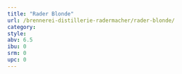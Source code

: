 ```yaml
---
title: "Rader Blonde"
url: /brennerei-distillerie-radermacher/rader-blonde/
category: 
style: 
abv: 6.5
ibu: 0
srm: 0
upc: 0
---
```


